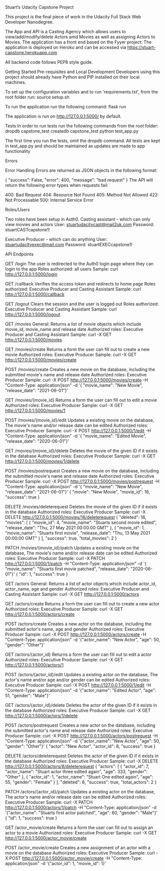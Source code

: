 Stuart’s Udacity Capstone Project

This project is the final piece of work in the Udacity Full Stack Web Developer Nanodegree.

The App and API is a Casting Agency which allows users to view/add/modify/delete Actors amd Movies as well as assigning Actors to Movies.
The application has a front end based on the Fyyer project.
The application is deployed on Heroku and can be accessed via https://stuart-capstone.herokuapp.com

All backend code follows PEP8 style guide.

Getting Started
Pre-requisites and Local Development
Developers using this project should already have Python and PIP installed on their local machines.

To set up the configuration variables and to run 'requirements.txt', from the root folder run:
source setup.sh

To run the application run the following command:
flask run

The application is run on http://127.0.0.1:5000/ by default.

Tests
In order to run tests run the following commands from the root folder:
dropdb capstone_test
createdb capstone_test
python test_app.py

The first time you run the tests, omit the dropdb command.
All tests are kept in test_app.py and should be maintained as updates are made to app functionality

Errors

Error Handling
Errors are returned as JSON objects in the following format:

{
    "success": False, 
    "error": 400,
    "message": "bad request"
}
The API will return the following error types when requests fail:

400: Bad Request
404: Resource Not Found
405: Method Not Allowed
422: Not Processable
500: Internal Service Error

Roles/Users

Two roles have been setup in Auth0.
Casting assistant - which can only view movies and actors
User: stuartudacitycast@mail2uk.com
Password: stuartCASTcapstone1!

Executive Producer - which can do anything
User: stuartudacityexec@mail.com
Password: stuartEXECcapstone1!

API Endpoints

GET /login
The user is redirected to the Auth0 login page where they can login to the app
Roles authorized: all users
Sample: curl http://127.0.0.1:5000/login

GET /callback
Verifies the access token and redirects to home page
Roles authorized: Executive Producer and Casting Assistant
Sample: curl http://127.0.0.1:5000/callback

GET /logout
Clears the session and the user is logged out
Roles authorized: Executive Producer and Casting Assistant
Sample: curl http://127.0.0.1:5000/logout

GET /movies
General:
Returns a list of movie objects which include movie_id, movie_name and release date
Authorized roles: Executive Producer and Casting Assistant
Sample: curl -X GET http://127.0.0.1:5000/movies

GET /movies/create
Returns a form the user can fill out to create a new movie
Authorized roles: Executive Producer
Sample: curl -X GET http://127.0.0.1:5000/movies/create

POST /movies/create
Creates a new movie on the database, including the submitted movie's name and release date
Authorized roles: Executive Producer
Sample: curl -X POST http://127.0.0.1:5000/movies/create -H "Content-Type: application/json" -d '{ "movie_name": "New Movie", "release_date": "2021-06-01"}'

GET /movies/{movie_id}
Returns a form the user can fill out to edit a movie
Authorized roles: Executive Producer
Sample: curl -X GET http://127.0.0.1:5000/movies/1

POST /movies/{movie_id}/edit
Updates a existing movie on the database, The movie's name and/or release date can be edited
Authorized roles: Executive Producer
Sample: curl -X POST http://127.0.0.1:5000/1/edit -H "Content-Type: application/json" -d '{ "movie_name": "Edited Movie", "release_date": "2020-06-01"}'

GET /movies/{movie_id}/delete
Deletes the movie of the given ID if it exists in the database
Authorized roles: Executive Producer
Sample: curl -X GET http://127.0.0.1:5000/movies/1/delete

POST /movies/postrequest
Creates a new movie on the database, including the submitted movie's name and release date
Authorized roles: Executive Producer
Sample: curl -X POST http://127.0.0.1:5000/movies/postrequest -H "Content-Type: application/json" -d '{ "movie_name": "New Movie", "release_date": "2021-06-01"}'
{
  "movie": "New Movie",
  "movie_id": 16,
  "success": true
}

DELETE /movies/deleterequest
Deletes the movie of the given ID if it exists in the database
Authorized roles: Executive Producer
Sample: curl -X DELETE http://127.0.0.1:5000/movies/16/deleterequest
{
  "deleted": 16,
  "movies": [
    {
      "movie_id": 4,
      "movie_name": "Stuarts second movie edited",
      "release_date": "Thu, 27 May 2021 00:00:00 GMT"
    },
    {
      "movie_id": 1,
      "movie_name": "Stuarts first movie",
      "release_date": "Thu, 13 May 2021 00:00:00 GMT"
    }
  ],
  "success": true,
  "total_movies": 2
}

PATCH /movies/{movie_id}/patch
Updates a existing movie on the database, The movie's name and/or release date can be edited
Authorized roles: Executive Producer
Sample: curl -X PATCH http://127.0.0.1:5000/1/patch -H "Content-Type: application/json" -d '{ "movie_name": "Stuarts first movie patched", "release_date": "2020-06-01"}'
{
  "id": 1,
  "success": true
}

GET /actors
General:
Returns a list of actor objects which include actor_id, actor_name, age and gender
Authorized roles: Executive Producer and Casting Assistant
Sample: curl -X GET http://127.0.0.1:5000/actors

GET /actors/create
Returns a form the user can fill out to create a new actor
Authorized roles: Executive Producer
Sample: curl -X GET http://127.0.0.1:5000/actors/create

POST /actors/create
Creates a new actor on the database, including the submitted actor's name, age and gender
Authorized roles: Executive Producer
Sample: curl -X POST http://127.0.0.1:5000/actors/create -H "Content-Type: application/json" -d '{"actor_name": "New Actor", "age": 50, "gender": "Other"}'

GET /actors/{actor_id}
Returns a form the user can fill out to edit a actor
Authorized roles: Executive Producer
Sample: curl -X GET http://127.0.0.1:5000/actors/1

POST /actors/{actor_id}/edit
Updates a existing actor on the database, The actor's name and/or age and/or gender can be edited
Authorized roles: Executive Producer
Sample: curl -X POST http://127.0.0.1:5000/1/edit -H "Content-Type: application/json" -d '{"actor_name": "Edited Actor", "age": 51, "gender": "Male"}'

GET /actors/{actor_id}/delete
Deletes the actor of the given ID if it exists in the database
Authorized roles: Executive Producer
Sample: curl -X GET http://127.0.0.1:5000/actors/1/delete

POST /actors/postrequest
Creates a new actor on the database, including the submitted actor's name and release date
Authorized roles: Executive Producer
Sample: curl -X POST http://127.0.0.1:5000/actors/postrequest -H "Content-Type: application/json" -d '{"actor_name": "New Actor", "age": 50, "gender": "Other"}'
{
  "actor": "New Actor",
  "actor_id": 8,
  "success": true
}

DELETE /actors/deleterequest
Deletes the actor of the given ID if it exists in the database
Authorized roles: Executive Producer
Sample: curl -X DELETE http://127.0.0.1:5000/actors/8/deleterequest
{
  "actors": [
    {
      "actor_id": 7,
      "actor_name": "Stuart actor three edited again",
      "age": 333,
      "gender": "Other"
    },
    {
      "actor_id": 1,
      "actor_name": "Stuart One edited again",
      "age": 55,
      "gender": "Female"
    }
  ],
  "deleted": 8,
  "success": true,
  "total_actors": 2
}

PATCH /actors/{actor_id}/patch
Updates a existing actor on the database, The actor's name and/or release date can be edited
Authorized roles: Executive Producer
Sample: curl -X PATCH http://127.0.0.1:5000/actors/1/patch -H "Content-Type: application/json" -d '{"actor_name": "Stuarts first actor patched", "age": 60, "gender": "Male"}'
{
  "id": 1,
  "success": true
}

GET /actor_movie/create
Returns a form the user can fill out to assign an actor to a movie
Authorized roles: Executive Producer
Sample: curl -X GET http://127.0.0.1:5000/actor_movie/create

POST /actor_movie/create
Creates a new assignment of an actor with a movie on the database
Authorized roles: Executive Producer
Sample: curl -X POST http://127.0.0.1:5000/actor_movie/create -H "Content-Type: application/json" -d '{"actor_id": 1, "movie_id": 1}'